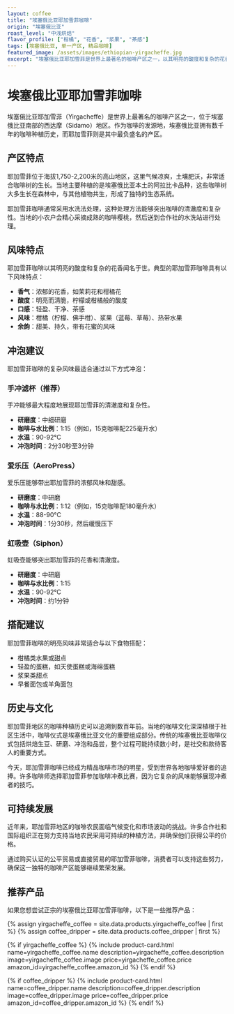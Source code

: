 ```yaml
---
layout: coffee
title: "埃塞俄比亚耶加雪菲咖啡"
origin: "埃塞俄比亚"
roast_level: "中浅烘焙"
flavor_profile: ["柑橘", "花香", "浆果", "茶感"]
tags: [埃塞俄比亚, 单一产区, 精品咖啡]
featured_image: /assets/images/ethiopian-yirgacheffe.jpg
excerpt: "埃塞俄比亚耶加雪菲是世界上最著名的咖啡产区之一，以其明亮的酸度和复杂的花香闻名。"
---
```


# 埃塞俄比亚耶加雪菲咖啡

埃塞俄比亚耶加雪菲（Yirgacheffe）是世界上最著名的咖啡产区之一，位于埃塞俄比亚南部的西达摩（Sidamo）地区。作为咖啡的发源地，埃塞俄比亚拥有数千年的咖啡种植历史，而耶加雪菲则是其中最负盛名的产区。

## 产区特点

耶加雪菲位于海拔1,750-2,200米的高山地区，这里气候凉爽，土壤肥沃，非常适合咖啡树的生长。当地主要种植的是埃塞俄比亚本土的阿拉比卡品种，这些咖啡树大多生长在森林中，与其他植物共生，形成了独特的生态系统。

耶加雪菲咖啡通常采用水洗法处理，这种处理方法能够突出咖啡的清澈度和复杂性。当地的小农户会精心采摘成熟的咖啡樱桃，然后送到合作社的水洗站进行处理。

## 风味特点

耶加雪菲咖啡以其明亮的酸度和复杂的花香闻名于世。典型的耶加雪菲咖啡具有以下风味特点：

- **香气**：浓郁的花香，如茉莉花和柑橘花
- **酸度**：明亮而清脆，柠檬或柑橘般的酸度
- **口感**：轻盈、干净、茶感
- **风味**：柑橘（柠檬、佛手柑）、浆果（蓝莓、草莓）、热带水果
- **余韵**：甜美、持久，带有花蜜的风味

## 冲泡建议

耶加雪菲咖啡的复杂风味最适合通过以下方式冲泡：

### 手冲滤杯（推荐）

手冲能够最大程度地展现耶加雪菲的清澈度和复杂性。

- **研磨度**：中细研磨
- **咖啡与水比例**：1:15（例如，15克咖啡配225毫升水）
- **水温**：90-92°C
- **冲泡时间**：2分30秒至3分钟

### 爱乐压（AeroPress）

爱乐压能够带出耶加雪菲的浓郁风味和甜感。

- **研磨度**：中研磨
- **咖啡与水比例**：1:12（例如，15克咖啡配180毫升水）
- **水温**：88-90°C
- **冲泡时间**：1分30秒，然后缓慢压下

### 虹吸壶（Siphon）

虹吸壶能够突出耶加雪菲的花香和清澈度。

- **研磨度**：中研磨
- **咖啡与水比例**：1:15
- **水温**：90-92°C
- **冲泡时间**：约1分钟

## 搭配建议

耶加雪菲咖啡的明亮风味非常适合与以下食物搭配：

- 柑橘类水果或甜点
- 轻盈的蛋糕，如天使蛋糕或海绵蛋糕
- 浆果类甜点
- 早餐面包或羊角面包

## 历史与文化

耶加雪菲地区的咖啡种植历史可以追溯到数百年前。当地的咖啡文化深深植根于社区生活中，咖啡仪式是埃塞俄比亚文化的重要组成部分。传统的埃塞俄比亚咖啡仪式包括烘焙生豆、研磨、冲泡和品尝，整个过程可能持续数小时，是社交和款待客人的重要方式。

今天，耶加雪菲咖啡已经成为精品咖啡市场的明星，受到世界各地咖啡爱好者的追捧。许多咖啡师选择耶加雪菲参加咖啡冲煮比赛，因为它复杂的风味能够展现冲煮者的技巧。

## 可持续发展

近年来，耶加雪菲地区的咖啡农民面临气候变化和市场波动的挑战。许多合作社和国际组织正在努力支持当地农民采用可持续的种植方法，并确保他们获得公平的价格。

通过购买认证的公平贸易或直接贸易的耶加雪菲咖啡，消费者可以支持这些努力，确保这一独特的咖啡产区能够继续繁荣发展。

## 推荐产品

如果您想尝试正宗的埃塞俄比亚耶加雪菲咖啡，以下是一些推荐产品：

{% assign yirgacheffe_coffee = site.data.products.yirgacheffe_coffee | first %}
{% assign coffee_dripper = site.data.products.coffee_dripper | first %}

{% if yirgacheffe_coffee %}
  {% include product-card.html 
    name=yirgacheffe_coffee.name 
    description=yirgacheffe_coffee.description 
    image=yirgacheffe_coffee.image 
    price=yirgacheffe_coffee.price 
    amazon_id=yirgacheffe_coffee.amazon_id 
  %}
{% endif %}

{% if coffee_dripper %}
  {% include product-card.html 
    name=coffee_dripper.name 
    description=coffee_dripper.description 
    image=coffee_dripper.image 
    price=coffee_dripper.price 
    amazon_id=coffee_dripper.amazon_id 
  %}
{% endif %} 